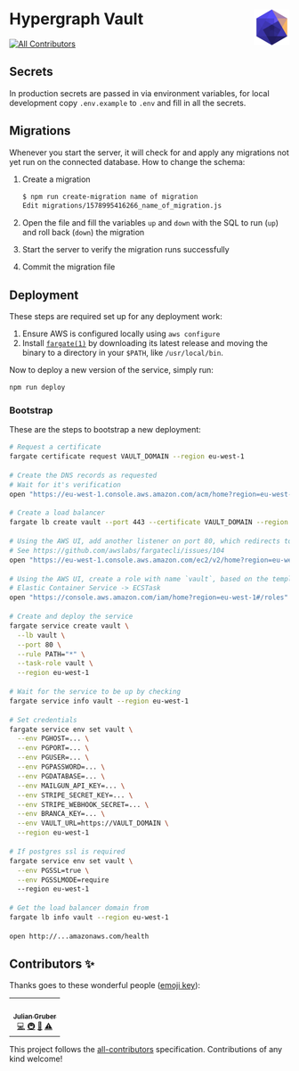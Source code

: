 # Hypergraph Vault <img src="https://raw.githubusercontent.com/hypergraph-xyz/design/main/hypergraph-logomark-1024-square.png" align="right" height="64" />
<!-- ALL-CONTRIBUTORS-BADGE:START - Do not remove or modify this section -->
[![All Contributors](https://img.shields.io/badge/all_contributors-1-orange.svg?style=flat-square)](#contributors-)
<!-- ALL-CONTRIBUTORS-BADGE:END -->

## Secrets

In production secrets are passed in via environment variables, for local development copy `.env.example` to `.env` and fill in all the secrets.

## Migrations

Whenever you start the server, it will check for and apply any migrations not
yet run on the connected database. How to change the schema:

1. Create a migration

   ```bash
   $ npm run create-migration name of migration
   Edit migrations/1578995416266_name_of_migration.js
   ```

1. Open the file and fill the variables `up` and `down` with the SQL to run
   (`up`) and roll back (`down`) the migration

1. Start the server to verify the migration runs successfully
1. Commit the migration file

## Deployment

These steps are required set up for any deployment work:

1. Ensure AWS is configured locally using `aws configure`
1. Install [`fargate(1)`](https://github.com/awslabs/fargatecli) by downloading its latest release and moving the binary to a directory in your `$PATH`, like `/usr/local/bin`.

Now to deploy a new version of the service, simply run:

```bash
npm run deploy
```

### Bootstrap

These are the steps to bootstrap a new deployment:

```bash
# Request a certificate
fargate certificate request VAULT_DOMAIN --region eu-west-1

# Create the DNS records as requested
# Wait for it's verification
open "https://eu-west-1.console.aws.amazon.com/acm/home?region=eu-west-1#/"

# Create a load balancer
fargate lb create vault --port 443 --certificate VAULT_DOMAIN --region eu-west-1

# Using the AWS UI, add another listener on port 80, which redirects to HTTPS
# See https://github.com/awslabs/fargatecli/issues/104
open "https://eu-west-1.console.aws.amazon.com/ec2/v2/home?region=eu-west-1#LoadBalancers:"

# Using the AWS UI, create a role with name `vault`, based on the template
# Elastic Container Service -> ECSTask
open "https://console.aws.amazon.com/iam/home?region=eu-west-1#/roles"

# Create and deploy the service
fargate service create vault \
  --lb vault \
  --port 80 \
  --rule PATH="*" \
  --task-role vault \
  --region eu-west-1

# Wait for the service to be up by checking
fargate service info vault --region eu-west-1

# Set credentials
fargate service env set vault \
  --env PGHOST=... \
  --env PGPORT=... \
  --env PGUSER=... \
  --env PGPASSWORD=... \
  --env PGDATABASE=... \
  --env MAILGUN_API_KEY=... \
  --env STRIPE_SECRET_KEY=... \
  --env STRIPE_WEBHOOK_SECRET=... \
  --env BRANCA_KEY=... \
  --env VAULT_URL=https://VAULT_DOMAIN \
  --region eu-west-1

# If postgres ssl is required
fargate service env set vault \
  --env PGSSL=true \
  --env PGSSLMODE=require
  --region eu-west-1

# Get the load balancer domain from
fargate lb info vault --region eu-west-1

open http://...amazonaws.com/health
```

## Contributors ✨

Thanks goes to these wonderful people ([emoji key](https://allcontributors.org/docs/en/emoji-key)):

<!-- ALL-CONTRIBUTORS-LIST:START - Do not remove or modify this section -->
<!-- prettier-ignore-start -->
<!-- markdownlint-disable -->
<table>
  <tr>
    <td align="center"><a href="https://github.com/juliangruber"><img src="https://avatars2.githubusercontent.com/u/10247?v=4" width="100px;" alt=""/><br /><sub><b>Julian Gruber</b></sub></a><br /><a href="https://github.com/hypergraph-xyz/vault/commits?author=juliangruber" title="Code">💻</a> <a href="#infra-juliangruber" title="Infrastructure (Hosting, Build-Tools, etc)">🚇</a> <a href="https://github.com/hypergraph-xyz/vault/commits?author=juliangruber" title="Documentation">📖</a> <a href="https://github.com/hypergraph-xyz/vault/commits?author=juliangruber" title="Tests">⚠️</a></td>
  </tr>
</table>

<!-- markdownlint-enable -->
<!-- prettier-ignore-end -->
<!-- ALL-CONTRIBUTORS-LIST:END -->

This project follows the [all-contributors](https://github.com/all-contributors/all-contributors) specification. Contributions of any kind welcome!